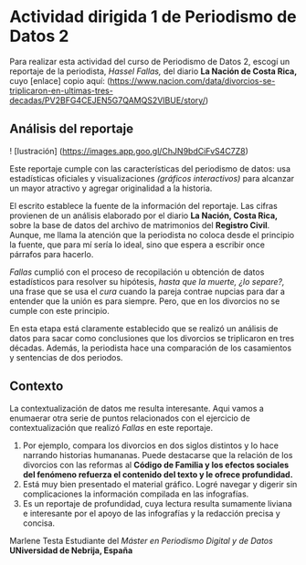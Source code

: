 # Actividad dirigida 1 de Periodismo de Datos 2

Para realizar esta actividad del curso de Periodismo de Datos 2, escogí un reportaje de la periodista, *Hassel Fallas,*  del diario **La Nación de Costa Rica,** cuyo [enlace] copio aquí: (https://www.nacion.com/data/divorcios-se-triplicaron-en-ultimas-tres-decadas/PV2BFG4CEJEN5G7QAMQS2VIBUE/story/)

##  Análisis del reportaje 
! [Iustración] (https://images.app.goo.gl/ChJN9bdCiFvS4C7Z8)

Este reportaje cumple con las características del periodismo de datos: usa estadísticas oficiales y visualizaciones *(gráficos interactivos)* para alcanzar un mayor atractivo y agregar originalidad a la historia. 

El escrito establece la fuente de la información del reportaje. Las cifras provienen de un análisis elaborado por el diario **La Nación, Costa Rica,** sobre la base de datos del archivo de matrimonios del **Registro Civil**.  Aunque, me llama la atención que la periodista no coloca desde el principio la fuente, que para mí sería lo ideal, sino que espera a escribir once párrafos para hacerlo. 

*Fallas* cumplió con el proceso de recopilación u obtención de datos estadísticos para resolver su hipótesis, *hasta que la muerte, ¿lo separe?,* una frase que se usa el *cura* cuando la pareja contrae nupcias para dar a entender que la unión es para siempre.  Pero, que en los divorcios no se cumple con este principio. 

En esta etapa está claramente establecido que se realizó un análisis de datos para sacar como conclusiones  que los divorcios se triplicaron en tres décadas. Además, la periodista hace una comparación de los casamientos y sentencias de dos periodos. 

## Contexto   

La contextualización de datos me resulta interesante.  Aqui vamos a enumaerar otra serie de puntos relacionados con el ejercicio de contextualización que realizó *Fallas* en este reportaje.

1.  Por ejemplo, compara los divorcios en dos siglos distintos y lo hace narrando historias humananas.  Puede destacarse que la relación de los divorcios con las reformas al  **Código de Familia y los efectos sociales del fenómeno refuerza el contenido del texto y le ofrece profundidad.**
2. Está muy bien presentado el material gráfico.  Logré navegar y digerir sin complicaciones la información compilada en las infografías.
3.  Es un reportaje de profundidad, cuya lectura resulta sumamente liviana e interesante por el apoyo de las infografías y la redacción precisa y concisa. 

Marlene Testa
Estudiante del *Máster en Periodismo Digital y de Datos*
**UNiversidad de Nebrija, España**
